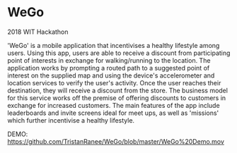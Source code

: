 # WeGo
2018 WIT Hackathon

'WeGo' is a mobile application that incentivises a healthy lifestyle among users. Using this app, users are able to receive a discount from participating point of interests in exchange for walking/running to the location. The application works by prompting a routed path to a suggested point of interest on the supplied map and using the device's accelerometer and location services to verify the user's activity. Once the user reaches their destination, they will receive a discount from the store. The business model for this service works off the premise of offering discounts to customers in exchange for increased customers. The main features of the app include leaderboards and invite screens ideal for meet ups, as well as 'missions' which further incentivise a healthy lifestyle.


DEMO: https://github.com/TristanRanee/WeGo/blob/master/WeGo%20Demo.mov
